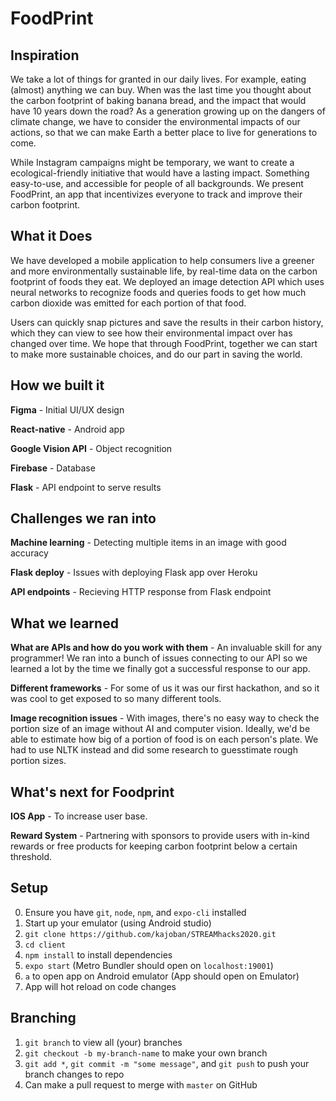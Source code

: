 # FoodPrint

## Inspiration

We take a lot of things for granted in our daily lives. For example, eating (almost) anything we can buy. When was the last time you thought about the carbon footprint of baking banana bread, and the impact that would have 10 years down the road? As a generation growing up on the dangers of climate change, we have to consider the environmental impacts of our actions, so that we can make Earth a better place to live for generations to come.

While Instagram campaigns might be temporary, we want to create a ecological-friendly initiative that would have a lasting impact. Something easy-to-use, and accessible for people of all backgrounds. We present FoodPrint, an app that incentivizes everyone to track and improve their carbon footprint. 

## What it Does

We have developed a mobile application to help consumers live a greener and more environmentally sustainable life, by real-time data on the carbon footprint of foods they eat. We deployed an image detection API which uses neural networks to recognize foods and queries foods to get how much carbon dioxide was emitted for each portion of that food. 

Users can quickly snap pictures and save the results in their carbon history, which they can view to see how their environmental impact over has changed over time. We hope that through FoodPrint, together we can start to make more sustainable choices, and do our part in saving the world.

## How we built it

**Figma** - Initial UI/UX design

**React-native** - Android app

**Google Vision API** - Object recognition 

**Firebase** - Database 

**Flask** - API endpoint to serve results


## Challenges we ran into

**Machine learning** - Detecting multiple items in an image with good accuracy

**Flask deploy** - Issues with deploying Flask app over Heroku

**API endpoints** - Recieving HTTP response from Flask endpoint


## What we learned

**What are APIs and how do you work with them** - An invaluable skill for any programmer! We ran into a bunch of issues connecting to our API so we learned a lot by the time we finally got a successful response to our app.

**Different frameworks** - For some of us it was our first hackathon, and so it was cool to get exposed to so many different tools.

**Image recognition issues** - With images, there's no easy way to check the portion size of an image without AI and computer vision. Ideally, we'd be able to estimate how big of a portion of food is on each person's plate. We had to use NLTK instead and did some research to guesstimate rough portion sizes. 

## What's next for Foodprint


**IOS App** - To increase user base.

**Reward System** - Partnering with sponsors to provide users with in-kind rewards or free products for keeping carbon footprint below a certain threshold.


## Setup

0. Ensure you have `git`, `node`, `npm`, and `expo-cli` installed
1. Start up your emulator (using Android studio)
2. `git clone https://github.com/kajoban/STREAMhacks2020.git`
3. `cd client`
4. `npm install` to install dependencies 
4. `expo start` (Metro Bundler should open on `localhost:19001`)
5. `a` to open app on Android emulator (App should open on Emulator)
6. App will hot reload on code changes

## Branching

1. `git branch` to view all (your) branches
2. `git checkout -b my-branch-name` to make your own branch
3. `git add *`, `git commit -m "some message"`, and `git push` to push your branch changes to repo
4. Can make a pull request to merge with `master` on GitHub

